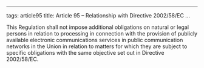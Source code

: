 
---
tags: article95
title: Article 95 – Relationship with Directive 2002/58/EC
...

This Regulation shall not impose additional obligations on natural or legal persons in relation to processing in connection with the provision of publicly available electronic communications services in public communication networks in the Union in relation to matters for which they are subject to specific obligations with the same objective set out in Directive 2002/58/EC.